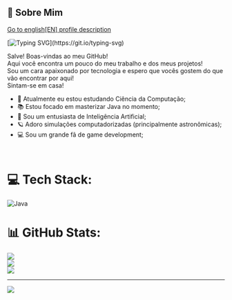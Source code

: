 ## 🌌 Sobre Mim
[Go to english\[EN\] profile description](https://github.com/DeVinc1/DeVinc1/tree/main/en_lang)

[![Typing SVG](https://readme-typing-svg.herokuapp.com/?font=Noto+Sans+Mono&size=15&pause=1000&color=F7F7F7&center=true&vCenter=true&width=1000&height=20&lines=Oi!+Eu+sou+o+Marcos%2C+e+esse+aqui+%C3%A9+o+meu+GitHub!)](https://git.io/typing-svg)

Salve! Boas-vindas ao meu GitHub!<br> 
Aqui você encontra um pouco do meu trabalho e dos meus projetos!<br>
Sou um cara apaixonado por tecnologia e espero que vocês gostem do que vão encontrar por aqui!<br>
Sintam-se em casa!<br>

- 🚀 Atualmente eu estou estudando Ciência da Computação;
- 📚 Estou focado em masterizar Java no momento;
- 🤖 Sou um entusiasta de Inteligência Artificial;
- 🪐 Adoro simulações computadorizadas (principalmente astronômicas);
- 💻 Sou um grande fã de game development;

<br>

# 💻 Tech Stack:
![Java](https://img.shields.io/badge/java-%23ED8B00.svg?style=for-the-badge&logo=java&logoColor=white)

# 📊 GitHub Stats:
![](https://github-readme-stats.vercel.app/api?username=DeVinc1&theme=dark&hide_border=false&include_all_commits=false&count_private=false)<br/>
![](https://github-readme-streak-stats.herokuapp.com/?user=DeVinc1&theme=dark&hide_border=false)<br/>
![](https://github-readme-stats.vercel.app/api/top-langs/?username=DeVinc1&theme=dark&hide_border=false&include_all_commits=false&count_private=false&layout=compact)

---
[![](https://visitcount.itsvg.in/api?id=DeVinc1&icon=3&color=12)](https://visitcount.itsvg.in)
